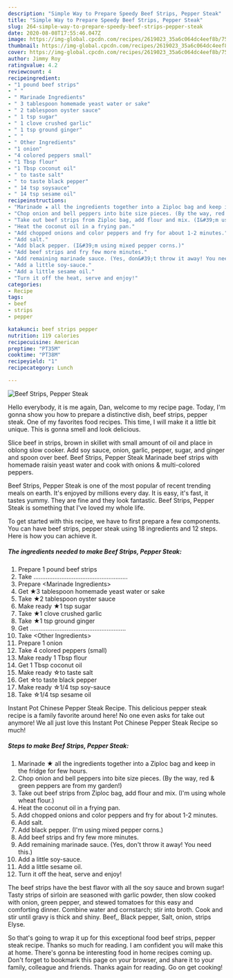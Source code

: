 ```yaml
---
description: "Simple Way to Prepare Speedy Beef Strips, Pepper Steak"
title: "Simple Way to Prepare Speedy Beef Strips, Pepper Steak"
slug: 264-simple-way-to-prepare-speedy-beef-strips-pepper-steak
date: 2020-08-08T17:55:46.047Z
image: https://img-global.cpcdn.com/recipes/2619023_35a6c064dc4eef8b/751x532cq70/beef-strips-pepper-steak-recipe-main-photo.jpg
thumbnail: https://img-global.cpcdn.com/recipes/2619023_35a6c064dc4eef8b/751x532cq70/beef-strips-pepper-steak-recipe-main-photo.jpg
cover: https://img-global.cpcdn.com/recipes/2619023_35a6c064dc4eef8b/751x532cq70/beef-strips-pepper-steak-recipe-main-photo.jpg
author: Jimmy Roy
ratingvalue: 4.2
reviewcount: 4
recipeingredient:
- "1 pound beef strips"
- " "
- " Marinade Ingredients"
- " 3 tablespoon homemade yeast water or sake"
- " 2 tablespoon oyster sauce"
- " 1 tsp sugar"
- " 1 clove crushed garlic"
- " 1 tsp ground ginger"
- " "
- " Other Ingredients"
- "1 onion"
- "4 colored peppers small"
- "1 Tbsp flour"
- "1 Tbsp coconut oil"
- " to taste salt"
- " to taste black pepper"
- " 14 tsp soysauce"
- " 14 tsp sesame oil"
recipeinstructions:
- "Marinade ★ all the ingredients together into a Ziploc bag and keep in the fridge for few hours."
- "Chop onion and bell peppers into bite size pieces. (By the way, red &amp; green peppers are from my garden!)"
- "Take out beef strips from Ziploc bag, add flour and mix. (I&#39;m using whole wheat flour.)"
- "Heat the coconut oil in a frying pan."
- "Add chopped onions and color peppers and fry for about 1-2 minutes."
- "Add salt."
- "Add black pepper. (I&#39;m using mixed pepper corns.)"
- "Add beef strips and fry few more minutes."
- "Add remaining marinade sauce. (Yes, don&#39;t throw it away! You need this.)"
- "Add a little soy-sauce."
- "Add a little sesame oil."
- "Turn it off the heat, serve and enjoy!"
categories:
- Recipe
tags:
- beef
- strips
- pepper

katakunci: beef strips pepper 
nutrition: 119 calories
recipecuisine: American
preptime: "PT35M"
cooktime: "PT38M"
recipeyield: "1"
recipecategory: Lunch

---
```



![Beef Strips, Pepper Steak](https://img-global.cpcdn.com/recipes/2619023_35a6c064dc4eef8b/751x532cq70/beef-strips-pepper-steak-recipe-main-photo.jpg)

Hello everybody, it is me again, Dan, welcome to my recipe page. Today, I'm gonna show you how to prepare a distinctive dish, beef strips, pepper steak. One of my favorites food recipes. This time, I will make it a little bit unique. This is gonna smell and look delicious.

Slice beef in strips, brown in skillet with small amount of oil and place in oblong slow cooker. Add soy sauce, onion, garlic, pepper, sugar, and ginger and spoon over beef. Beef Strips, Pepper Steak Marinade beef strips with homemade raisin yeast water and cook with onions &amp; multi-colored peppers.

Beef Strips, Pepper Steak is one of the most popular of recent trending meals on earth. It's enjoyed by millions every day. It is easy, it's fast, it tastes yummy. They are fine and they look fantastic. Beef Strips, Pepper Steak is something that I've loved my whole life.


To get started with this recipe, we have to first prepare a few components. You can have beef strips, pepper steak using 18 ingredients and 12 steps. Here is how you can achieve it.

<!--inarticleads1-->

##### The ingredients needed to make Beef Strips, Pepper Steak:

1. Prepare 1 pound beef strips
1. Take  ......................................................
1. Prepare  &lt;Marinade Ingredients&gt;
1. Get  ★3 tablespoon homemade yeast water or sake
1. Take  ★2 tablespoon oyster sauce
1. Make ready  ★1 tsp sugar
1. Take  ★1 clove crushed garlic
1. Take  ★1 tsp ground ginger
1. Get  .......................................................
1. Take  &lt;Other Ingredients&gt;
1. Prepare 1 onion
1. Take 4 colored peppers (small)
1. Make ready 1 Tbsp flour
1. Get 1 Tbsp coconut oil
1. Make ready  ☆to taste salt
1. Get  ☆to taste black pepper
1. Make ready  ☆1/4 tsp soy-sauce
1. Take  ☆1/4 tsp sesame oil


Instant Pot Chinese Pepper Steak Recipe. This delicious pepper steak recipe is a family favorite around here! No one even asks for take out anymore! We all just love this Instant Pot Chinese Pepper Steak Recipe so much! 

<!--inarticleads2-->

##### Steps to make Beef Strips, Pepper Steak:

1. Marinade ★ all the ingredients together into a Ziploc bag and keep in the fridge for few hours.
1. Chop onion and bell peppers into bite size pieces. (By the way, red &amp; green peppers are from my garden!)
1. Take out beef strips from Ziploc bag, add flour and mix. (I&#39;m using whole wheat flour.)
1. Heat the coconut oil in a frying pan.
1. Add chopped onions and color peppers and fry for about 1-2 minutes.
1. Add salt.
1. Add black pepper. (I&#39;m using mixed pepper corns.)
1. Add beef strips and fry few more minutes.
1. Add remaining marinade sauce. (Yes, don&#39;t throw it away! You need this.)
1. Add a little soy-sauce.
1. Add a little sesame oil.
1. Turn it off the heat, serve and enjoy!


The beef strips have the best flavor with all the soy sauce and brown sugar! Tasty strips of sirloin are seasoned with garlic powder, then slow cooked with onion, green pepper, and stewed tomatoes for this easy and comforting dinner. Combine water and cornstarch; stir into broth. Cook and stir until gravy is thick and shiny. Beef,, Black pepper, Salt, onion, strips Elyse. 

So that's going to wrap it up for this exceptional food beef strips, pepper steak recipe. Thanks so much for reading. I am confident you will make this at home. There's gonna be interesting food in home recipes coming up. Don't forget to bookmark this page on your browser, and share it to your family, colleague and friends. Thanks again for reading. Go on get cooking!
